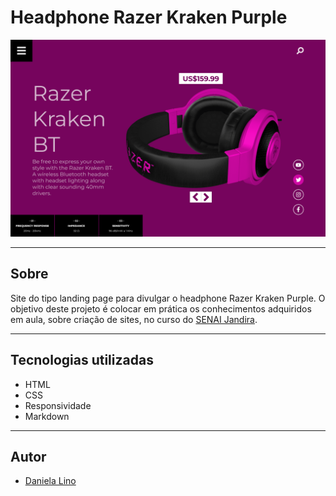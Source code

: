 # Headphone Razer Kraken Purple

![](./img/screenshot2.png)

---

## Sobre
Site do tipo landing page para divulgar o headphone Razer Kraken Purple.
O objetivo deste projeto é colocar em prática os conhecimentos adquiridos em aula, sobre criação de sites, no curso do [SENAI Jandira](https://jandira.sp.senai.br/). 

---
## Tecnologias utilizadas
- HTML
- CSS
- Responsividade
- Markdown

---
## Autor
- [Daniela Lino](https://github.com/D4kii)